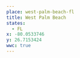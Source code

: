 ```yaml
---
place: west-palm-beach-fl
title: West Palm Beach
states:
  - FL
x: -80.0533746
y: 26.7153424
wwc: true
---
```

